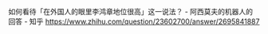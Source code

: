 如何看待「在外国人的眼里李鸿章地位很高」这一说法？ - 阿西莫夫的机器人的回答 - 知乎
https://www.zhihu.com/question/23602700/answer/2695841887
